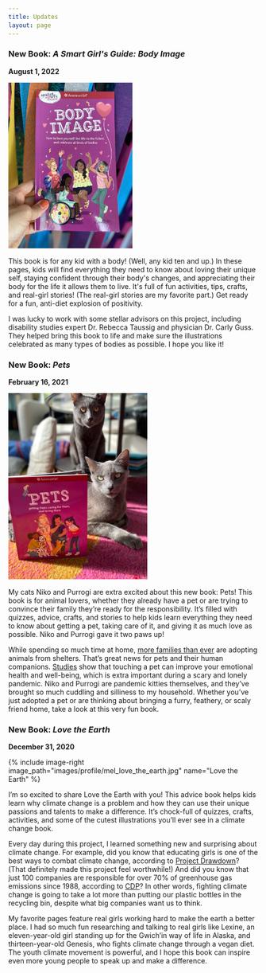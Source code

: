 ```yaml
---
title: Updates
layout: page
---
```


### New Book: _A Smart Girl's Guide: Body Image_

**August 1, 2022**

<img src="images/profile/body_image.jpg" alt="Body image" class="image-right " style="width: 250px;">


This book is for any kid with a body! (Well, any kid ten and up.) In these pages, kids will find everything they need to know about loving their unique self, staying confident through their body's changes, and appreciating their body for the life it allows them to live. It's full of fun activities, tips, crafts, and real-girl stories! (The real-girl stories are my favorite part.) Get ready for a fun, anti-diet explosion of positivity. 

I was lucky to work with some stellar advisors on this project, including disability studies expert Dr. Rebecca Taussig and physician Dr. Carly Guss. They helped bring this book to life and make sure the illustrations celebrated as many types of bodies as possible. I hope you like it! 

### New Book: _Pets_

**February 16, 2021**

<img src="images/profile/niko_rogi_pets.png" alt="Pets" class="image-left " style="width:280px;">

My cats Niko and Purrogi are extra excited about this new book: Pets! This book is for animal lovers, whether they already have a pet or are trying to convince their family they’re ready for the responsibility. It’s filled with quizzes, advice, crafts, and stories to help kids learn everything they need to know about getting a pet, taking care of it, and giving it as much love as possible. Niko and Purrogi gave it two paws up!

While spending so much time at home, [more families than ever](https://www.usatoday.com/story/money/2020/09/02/dog-adoption-covid-19-creates-a-thriving-business-for-dogs/5680569002/) are adopting animals from shelters. That’s great news for pets and their human companions. [Studies](https://www.npr.org/2020/11/11/933754536/pet-adoptions-bring-some-joy-during-coronavirus-pandemic) show that touching a pet can improve your emotional health and well-being, which is extra important during a scary and lonely pandemic. Niko and Purrogi are pandemic kitties themselves, and they’ve brought so much cuddling and silliness to my household. Whether you’ve just adopted a pet or are thinking about bringing a furry, feathery, or scaly friend home, take a look at this very fun book. 


### New Book: _Love the Earth_

**December 31, 2020**

{% include image-right image_path="images/profile/mel_love_the_earth.jpg" name="Love the Earth" %}

I’m so excited to share Love the Earth with you! This advice book helps kids learn why climate change is a problem and how they can use their unique passions and talents to make a difference. It’s chock-full of quizzes, crafts, activities, and some of the cutest illustrations you’ll ever see in a climate change book.

Every day during this project, I learned something new and surprising about climate change. For example, did you know that educating girls is one of the best ways to combat climate change, according to [Project Drawdown](https://drawdown.org/solutions/health-and-education)? (That definitely made this project feel worthwhile!) And did you know that just 100 companies are responsible for over 70% of greenhouse gas emissions since 1988, according to [CDP](https://www.cdp.net/en/articles/media/new-report-shows-just-100-companies-are-source-of-over-70-of-emissions)? In other words, fighting climate change is going to take a lot more than putting our plastic bottles in the recycling bin, despite what big companies want us to think.

My favorite pages feature real girls working hard to make the earth a better place. I had so much fun researching and talking to real girls like Lexine, an eleven-year-old girl standing up for the Gwich’in way of life in Alaska, and thirteen-year-old Genesis, who fights climate change through a vegan diet. The youth climate movement is powerful, and I hope this book can inspire even more young people to speak up and make a difference. 